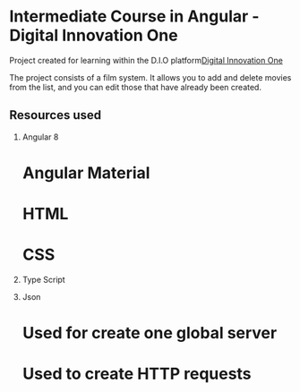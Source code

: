 # Intermediate Course in Angular - Digital Innovation One

Project created for learning within the D.I.O platform[Digital Innovation One](https://digitalinnovation.one/)

The project consists of a film system. It allows you to add and delete movies from the list, and you can edit those that have already been created.

## Resources used

1. Angular 8
    # Angular Material
    # HTML
    # CSS
2. Type Script

3. Json 
    # Used for create one global server
    # Used to create HTTP requests

